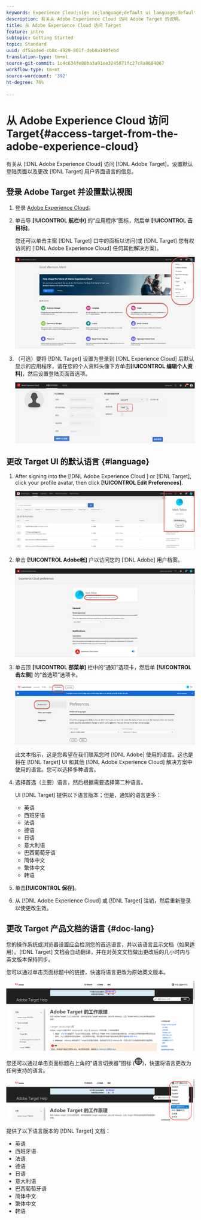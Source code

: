 ```yaml
---
keywords: Experience Cloud;sign in;language;default ui language;default language
description: 有关从 Adobe Experience Cloud 访问 Adobe Target 的说明。
title: 从 Adobe Experience Cloud 访问 Target
feature: intro
subtopic: Getting Started
topic: Standard
uuid: df5aaded-cb8c-4929-801f-deb0a190febd
translation-type: tm+mt
source-git-commit: 1c4c634fe80ba3a91ee3245871fc27c8a8684067
workflow-type: tm+mt
source-wordcount: '392'
ht-degree: 76%

---
```



# 从 Adobe Experience Cloud 访问 Target{#access-target-from-the-adobe-experience-cloud}

有关从 [!DNL Adobe Experience Cloud] 访问 [!DNL Adobe Target]，设置默认登陆页面以及更改 [!DNL Target] 用户界面语言的信息。

## 登录 Adobe Target 并设置默认视图

1. 登录 [Adobe Experience Cloud](https://experience.adobe.com/)。

1. 单击导 **[!UICONTROL 航栏中]** 的“应用程序”图标，然后单 **[!UICONTROL 击目标]**。

   您还可以单击主窗 [!DNL Target] 口中的面板以访问(或 [!DNL Target] 您有权访问的 [!DNL Adobe Experience Cloud] 任何其他解决方案)。

   ![应用程序图标](/help/c-intro/assets/appmenu-new.png)

1. （可选）要将 [!DNL Target] 设置为登录到 [!DNL Experience Cloud] 后默认显示的应用程序，请在您的个人资料头像下方单击&#x200B;**[!UICONTROL 编辑个人资料]**，然后设置登陆页面首选项。

   ![登陆页面](/help/c-intro/assets/pagepref-new.png)

## 更改 Target UI 的默认语言 {#language}

1. After signing into the [!DNL Adobe Experience Cloud ] or [!DNL Target], click your profile avatar, then click **[!UICONTROL Edit Preferences]**.

   ![编辑个人资料](/help/c-intro/assets/change-language.png)

1. 单击 **[!UICONTROL Adobe帐]** 户以访问您的 [!DNL Adobe] 用户档案。

   ![Adobe帐户](/help/c-intro/assets/adobe-account.png)

1. 单击顶 **[!UICONTROL 部菜单]** 栏中的“通知”选项卡，然后单 **[!UICONTROL 击左侧]** 的“首选项”选项卡。

   ![首选语言](/help/c-intro/assets/prefered-language.png)

   此文本指示，这是您希望在我们联系您时 [!DNL Adobe] 使用的语言。这也是将在 [!DNL Target] UI 和其他 [!DNL Adobe Experience Cloud] 解决方案中使用的语言。您可以选择多种语言。

1. 选择首选（主要）语言，然后根据需要选择第二种语言。

   UI [!DNL Target] 提供以下语言版本；但是，通知的语言更多：

   * 英语
   * 西班牙语
   * 法语
   * 德语
   * 日语
   * 意大利语
   * 巴西葡萄牙语
   * 简体中文
   * 繁体中文
   * 韩语

1. 单击&#x200B;**[!UICONTROL 保存]**。

1. 从 [!DNL Adobe Experience Cloud] 或 [!DNL Target] 注销，然后重新登录以使更改生效。

## 更改 Target 产品文档的语言 {#doc-lang}

您的操作系统或浏览器设置应会检测您的首选语言，并以该语言显示文档（如果适用）。[!DNL Target] 文档会自动翻译，并在对英文文档做出更改后的几小时内与英文版本保持同步。

您可以通过单击页面标题中的链接，快速将语言更改为原始英文版本。

![更改为原始语言](/help/c-intro/assets/mt-original.png)

您还可以通过单击页面标题右上角的“语言切换器”图标 (![语言切换器](/help/c-intro/assets/icon-language-switcher.png))，快速将语言更改为任何支持的语言。

![语言切换器](/help/c-intro/assets/language-switcher.png)

提供了以下语言版本的 [!DNL Target] 文档：

* 英语
* 西班牙语
* 法语
* 德语
* 日语
* 意大利语
* 巴西葡萄牙语
* 简体中文
* 繁体中文
* 韩语
